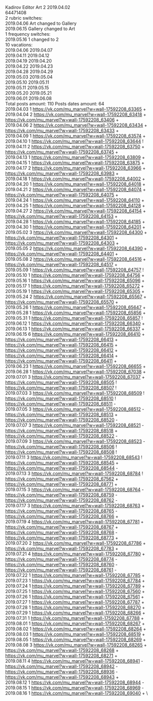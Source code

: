 Kadirov	Editor Art 2 2019.04.02\
64471408\
2 rubric switches:\
2019.04.06 Art changed to Gallery \
2019.06.15 Gallery changed to Art \
1 frequency switches:\
2019.05.16 1 changed to 2 \
10 vacations:\
2019.04.06 2019.04.07 \
2019.04.11 2019.04.12 \
2019.04.19 2019.04.20 \
2019.04.22 2019.04.23 \
2019.04.28 2019.04.29 \
2019.05.03 2019.05.04 \
2019.05.10 2019.05.11 \
2019.05.11 2019.05.15 \
2019.05.20 2019.05.21 \
2019.06.01 2019.06.08 \
Total posts amount: 110	Posts dates amount: 64\
2019.04.03 1 https://vk.com/mu_marvel?w=wall-17592208_63365 + \
2019.04.04 2 https://vk.com/mu_marvel?w=wall-17592208_63418 + https://vk.com/mu_marvel?w=wall-17592208_63406 + \
2019.04.06 2 https://vk.com/mu_marvel?w=wall-17592208_63434 + https://vk.com/mu_marvel?w=wall-17592208_63433 + \
2019.04.09 1 https://vk.com/mu_marvel?w=wall-17592208_63574 + \
2019.04.10 1 https://vk.com/mu_marvel?w=wall-17592208_63644 ! \
2019.04.11 2 https://vk.com/mu_marvel?w=wall-17592208_63750 + https://vk.com/mu_marvel?w=wall-17592208_63745 + \
2019.04.13 1 https://vk.com/mu_marvel?w=wall-17592208_63809 + \
2019.04.15 1 https://vk.com/mu_marvel?w=wall-17592208_63875 + \
2019.04.17 2 https://vk.com/mu_marvel?w=wall-17592208_63966 + https://vk.com/mu_marvel?w=wall-17592208_63983 + \
2019.04.18 1 https://vk.com/mu_marvel?w=wall-17592208_64002 + \
2019.04.20 1 https://vk.com/mu_marvel?w=wall-17592208_64018 + \
2019.04.21 2 https://vk.com/mu_marvel?w=wall-17592208_64074 + https://vk.com/mu_marvel?w=wall-17592208_64075 + \
2019.04.24 1 https://vk.com/mu_marvel?w=wall-17592208_64110 + \
2019.04.25 1 https://vk.com/mu_marvel?w=wall-17592208_64128 + \
2019.04.27 2 https://vk.com/mu_marvel?w=wall-17592208_64154 + https://vk.com/mu_marvel?w=wall-17592208_64153 + \
2019.04.28 1 https://vk.com/mu_marvel?w=wall-17592208_64185 + \
2019.04.30 1 https://vk.com/mu_marvel?w=wall-17592208_64201 + \
2019.05.02 3 https://vk.com/mu_marvel?w=wall-17592208_64300 + https://vk.com/mu_marvel?w=wall-17592208_64301 + https://vk.com/mu_marvel?w=wall-17592208_64303 + \
2019.05.05 2 https://vk.com/mu_marvel?w=wall-17592208_64390 + https://vk.com/mu_marvel?w=wall-17592208_64401 + \
2019.05.08 2 https://vk.com/mu_marvel?w=wall-17592208_64516 + https://vk.com/mu_marvel?w=wall-17592208_64517 + \
2019.05.09 1 https://vk.com/mu_marvel?w=wall-17592208_64757 ! \
2019.05.10 1 https://vk.com/mu_marvel?w=wall-17592208_64756 + \
2019.05.16 1 https://vk.com/mu_marvel?w=wall-17592208_65096 + \
2019.05.17 1 https://vk.com/mu_marvel?w=wall-17592208_65272 + \
2019.05.19 1 https://vk.com/mu_marvel?w=wall-17592208_65305 + \
2019.05.24 2 https://vk.com/mu_marvel?w=wall-17592208_65567 + https://vk.com/mu_marvel?w=wall-17592208_65570 + \
2019.05.26 1 https://vk.com/mu_marvel?w=wall-17592208_65647 + \
2019.05.28 1 https://vk.com/mu_marvel?w=wall-17592208_65856 + \
2019.05.31 1 https://vk.com/mu_marvel?w=wall-17592208_65857 ! \
2019.06.12 1 https://vk.com/mu_marvel?w=wall-17592208_66340 + \
2019.06.13 1 https://vk.com/mu_marvel?w=wall-17592208_66337 + \
2019.06.15 6 https://vk.com/mu_marvel?w=wall-17592208_66410 + https://vk.com/mu_marvel?w=wall-17592208_66413 + https://vk.com/mu_marvel?w=wall-17592208_66415 + https://vk.com/mu_marvel?w=wall-17592208_66412 + https://vk.com/mu_marvel?w=wall-17592208_66414 + https://vk.com/mu_marvel?w=wall-17592208_66411 + \
2019.06.23 1 https://vk.com/mu_marvel?w=wall-17592208_66655 + \
2019.06.28 1 https://vk.com/mu_marvel?w=wall-17592208_67038 + \
2019.07.01 3 https://vk.com/mu_marvel?w=wall-17592208_67037 + https://vk.com/mu_marvel?w=wall-17592208_68505 ! https://vk.com/mu_marvel?w=wall-17592208_68507 ! \
2019.07.03 3 https://vk.com/mu_marvel?w=wall-17592208_68509 ! https://vk.com/mu_marvel?w=wall-17592208_68510 ! https://vk.com/mu_marvel?w=wall-17592208_68511 - \
2019.07.05 3 https://vk.com/mu_marvel?w=wall-17592208_68512 - https://vk.com/mu_marvel?w=wall-17592208_68513 + https://vk.com/mu_marvel?w=wall-17592208_68520 - \
2019.07.07 3 https://vk.com/mu_marvel?w=wall-17592208_68521 - https://vk.com/mu_marvel?w=wall-17592208_68518 + https://vk.com/mu_marvel?w=wall-17592208_68522 - \
2019.07.09 3 https://vk.com/mu_marvel?w=wall-17592208_68523 - https://vk.com/mu_marvel?w=wall-17592208_68506 ! https://vk.com/mu_marvel?w=wall-17592208_68508 ! \
2019.07.11 3 https://vk.com/mu_marvel?w=wall-17592208_68543 ! https://vk.com/mu_marvel?w=wall-17592208_68545 + https://vk.com/mu_marvel?w=wall-17592208_68544 - \
2019.07.13 3 https://vk.com/mu_marvel?w=wall-17592208_68784 ! https://vk.com/mu_marvel?w=wall-17592208_67562 + https://vk.com/mu_marvel?w=wall-17592208_68771 + \
2019.07.15 3 https://vk.com/mu_marvel?w=wall-17592208_68764 - https://vk.com/mu_marvel?w=wall-17592208_68759 - https://vk.com/mu_marvel?w=wall-17592208_68762 - \
2019.07.17 3 https://vk.com/mu_marvel?w=wall-17592208_68763 + https://vk.com/mu_marvel?w=wall-17592208_68765 - https://vk.com/mu_marvel?w=wall-17592208_68766 + \
2019.07.19 4 https://vk.com/mu_marvel?w=wall-17592208_67781 + https://vk.com/mu_marvel?w=wall-17592208_68767 + https://vk.com/mu_marvel?w=wall-17592208_68768 - https://vk.com/mu_marvel?w=wall-17592208_68773 + \
2019.07.20 2 https://vk.com/mu_marvel?w=wall-17592208_67786 + https://vk.com/mu_marvel?w=wall-17592208_67783 + \
2019.07.21 4 https://vk.com/mu_marvel?w=wall-17592208_67780 + https://vk.com/mu_marvel?w=wall-17592208_68774 - https://vk.com/mu_marvel?w=wall-17592208_68760 - https://vk.com/mu_marvel?w=wall-17592208_68761 - \
2019.07.22 1 https://vk.com/mu_marvel?w=wall-17592208_67785 + \
2019.07.23 1 https://vk.com/mu_marvel?w=wall-17592208_67784 + \
2019.07.24 1 https://vk.com/mu_marvel?w=wall-17592208_67789 + \
2019.07.25 1 https://vk.com/mu_marvel?w=wall-17592208_67560 + \
2019.07.26 1 https://vk.com/mu_marvel?w=wall-17592208_67561 + \
2019.07.27 1 https://vk.com/mu_marvel?w=wall-17592208_67787 + \
2019.07.28 1 https://vk.com/mu_marvel?w=wall-17592208_68270 + \
2019.07.29 1 https://vk.com/mu_marvel?w=wall-17592208_68266 + \
2019.07.31 1 https://vk.com/mu_marvel?w=wall-17592208_67788 + \
2019.08.01 1 https://vk.com/mu_marvel?w=wall-17592208_68267 + \
2019.08.02 1 https://vk.com/mu_marvel?w=wall-17592208_68264 + \
2019.08.03 1 https://vk.com/mu_marvel?w=wall-17592208_68519 + \
2019.08.05 1 https://vk.com/mu_marvel?w=wall-17592208_68269 + \
2019.08.08 3 https://vk.com/mu_marvel?w=wall-17592208_68265 + https://vk.com/mu_marvel?w=wall-17592208_68268 + https://vk.com/mu_marvel?w=wall-17592208_68271 + \
2019.08.11 4 https://vk.com/mu_marvel?w=wall-17592208_68941 - https://vk.com/mu_marvel?w=wall-17592208_68942 - https://vk.com/mu_marvel?w=wall-17592208_68936 - https://vk.com/mu_marvel?w=wall-17592208_68943 + \
2019.08.12 1 https://vk.com/mu_marvel?w=wall-17592208_68944 - \
2019.08.15 1 https://vk.com/mu_marvel?w=wall-17592208_68969 - \
2019.08.16 1 https://vk.com/mu_marvel?w=wall-17592208_69040 + \
